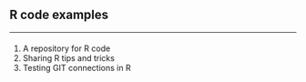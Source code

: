 ## R code examples 
---
#### 
1. A repository for R code 
2. Sharing R tips and tricks
3. Testing GIT connections in R

